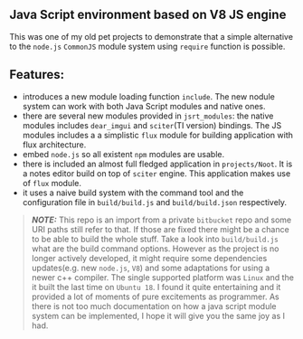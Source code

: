 ## Java Script environment based on V8 JS engine

This was one of my old pet projects to demonstrate that a simple alternative to the `node.js` `CommonJS` module system using `require` function is possible.

## Features:
- introduces a new module loading function `include`. The new nodule system can work with both Java Script modules and native ones.
- there are several new modules provided in `jsrt_modules`: the native modules includes `dear_imgui` and `sciter`(TI version) bindings. The JS modules includes a a simplistic `flux` module for building application with flux architecture.
- embed `node.js` so all existent `npm` modules are usable.
- there is included an almost full fledged application in `projects/Noot`. It is a notes editor build on top of `sciter` engine. This application makes use of `flux` module.
- it uses a naive build system with the command tool and the configuration file in `build/build.js` and `build/build.json` respectively.

> **_NOTE:_** This repo is an import from a private `bitbucket` repo and some URI paths still refer to that. If those are fixed there might be a chance to be able to build the whole stuff. Take a look into `build/build.js` what are the build command options. However as the project is no longer actively developed, it might require some dependencies updates(e.g. new `node.js`, `V8`) and some adaptations for using a newer c++ compiler. The single supported platform was `Linux` and the it built the last time on `Ubuntu 18`.
  I found it quite entertaining and it provided a lot of moments of pure excitements as programmer. As there is not too
much documentation on how a java script module system can be implemented, I hope it will give you the same joy as I had.